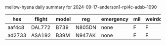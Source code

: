 mellow-hyena daily summary for 2024-09-17-anderson1-rpi4c-adsb-1090

|hex|flight|model|reg|emergency|mil|weirdo|
|--|--|--|--|--|--|--|
|aaf4c8|DAL772|B739|N805DN|none|F|F|
|ad2733|ASA192|B39M|N947AK|none|F|F|

